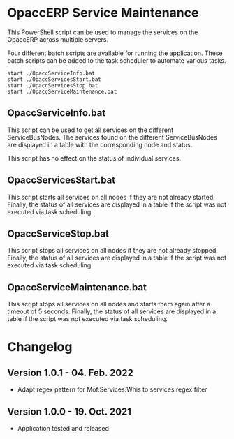 # OpaccERP Service Maintenance

This PowerShell script can be used to manage the services on the OpaccERP across multiple servers.

Four different batch scripts are available for running the application. These batch scripts can be added to the task scheduler to automate various tasks.

```batch
start ./OpaccServiceInfo.bat
start ./OpaccServicesStart.bat
start ./OpaccServicesStop.bat
start ./OpaccServiceMaintenance.bat
```

## OpaccServiceInfo.bat
This script can be used to get all services on the different ServiceBusNodes. The services found on the different ServiceBusNodes are displayed in a table with the corresponding node and status.

This script has no effect on the status of individual services.

## OpaccServicesStart.bat
This script starts all services on all nodes if they are not already started. Finally, the status of all services are displayed in a table if the script was not executed via task scheduling.

## OpaccServiceStop.bat
This script stops all services on all nodes if they are not already stopped. Finally, the status of all services are displayed in a table if the script was not executed via task scheduling.

## OpaccServiceMaintenance.bat
This script stops all services on all nodes and starts them again after a timeout of 5 seconds. Finally, the status of all services are displayed in a table if the script was not executed via task scheduling.


# Changelog

## Version 1.0.1 - 04. Feb. 2022
- Adapt regex pattern for Mof.Services.Whis to services regex filter

## Version 1.0.0 - 19. Oct. 2021
- Application tested and released
